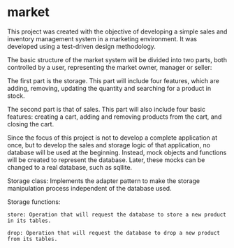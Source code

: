 # market

This project was created with the objective of developing a simple sales and inventory management system in a marketing environment. It was developed using a test-driven design methodology.

The basic structure of the market system will be divided into two parts, both controlled by a user, representing the market owner, manager or seller:

The first part is the storage. This part will include four features, which are adding, removing, updating the quantity and searching for a product in stock.

The second part is that of sales. This part will also include four basic features: creating a cart, adding and removing products from the cart, and closing the cart.

Since the focus of this project is not to develop a complete application at once, but to develop the sales and storage logic of that application, no database will be used at the beginning. Instead, mock objects and functions will be created to represent the database. Later, these mocks can be changed to a real database, such as sqllite.


Storage class:
     Implements the adapter pattern to make the storage manipulation process independent of the database used.

Storage functions:

    store: Operation that will request the database to store a new product in its tables.

    drop: Operation that will request the database to drop a new product from its tables.

